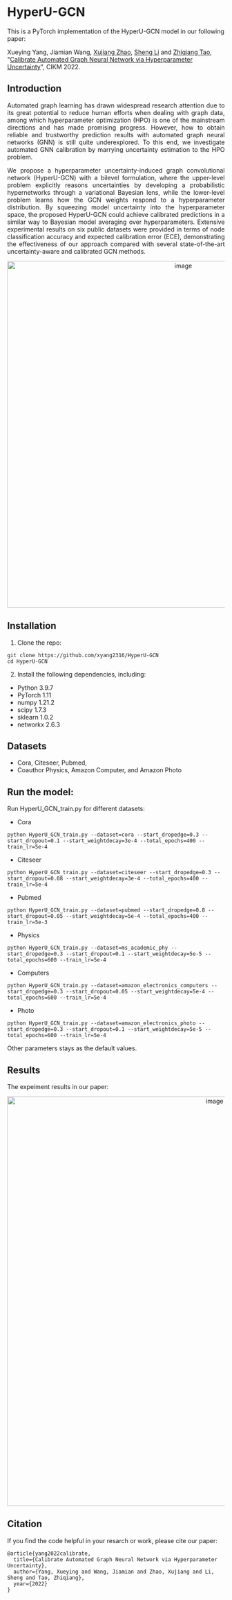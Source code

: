 # HyperU-GCN 
This is a PyTorch implementation of the HyperU-GCN model in our following paper:

Xueying Yang, Jiamian Wang, [Xujiang Zhao](https://zxj32.github.io/), [Sheng Li](http://sheng-li.org/) and [Zhiqiang Tao](https://ztao.cc/), "[Calibrate Automated Graph Neural Network via Hyperparameter Uncertainty](https://zxj32.github.io/data/CIKM_2022.pdf)", CIKM 2022.

## Introduction
<p align="justify">
Automated graph learning has drawn widespread research attention due to its great potential to reduce human efforts when dealing with graph data, among which hyperparameter optimization (HPO) is one of the mainstream directions and has made promising progress. However, how to obtain reliable and trustworthy prediction results with automated graph neural networks (GNN) is still quite underexplored. To this end, we investigate automated GNN calibration by marrying uncertainty estimation to the HPO problem. 
</p>
<p align="justify">
We propose a hyperparameter uncertainty-induced graph convolutional network (HyperU-GCN) with a bilevel formulation, where the upper-level problem explicitly reasons uncertainties by developing a probabilistic hypernetworks through a variational Bayesian lens, while the lower-level problem learns how the GCN weights respond to a hyperparameter distribution. By squeezing model uncertainty into the hyperparameter space, the proposed HyperU-GCN could achieve calibrated predictions in a similar way to Bayesian model averaging over hyperparameters. Extensive experimental results on six public datasets were provided in terms of node classification accuracy and expected calibration error (ECE), demonstrating the effectiveness of our approach compared with several state-of-the-art uncertainty-aware and calibrated GCN methods.
</p>

<p align="center">
 <img width="800" alt="image" src="https://user-images.githubusercontent.com/55004948/195007873-3fc18e33-7426-4594-a7d1-110b6b0d4d5c.png">
</p>

## Installation
1. Clone the repo:
```
git clone https://github.com/xyang2316/HyperU-GCN
cd HyperU-GCN
```
2. Install the following dependencies, including:
- Python 3.9.7
- PyTorch 1.11
- numpy 1.21.2
- scipy 1.7.3
- sklearn 1.0.2
- networkx 2.6.3

## Datasets
- Cora, Citeseer, Pubmed, 
- Coauthor Physics, Amazon Computer, and Amazon Photo

## Run the model:
Run HyperU_GCN_train.py for different datasets:
- Cora
```
python HyperU_GCN_train.py --dataset=cora --start_dropedge=0.3 --start_dropout=0.1 --start_weightdecay=3e-4 --total_epochs=400 --train_lr=5e-4
```
- Citeseer
```
python HyperU_GCN_train.py --dataset=citeseer --start_dropedge=0.3 --start_dropout=0.08 --start_weightdecay=3e-4 --total_epochs=400 --train_lr=5e-4
```
- Pubmed
```
python HyperU_GCN_train.py --dataset=pubmed --start_dropedge=0.8 --start_dropout=0.05 --start_weightdecay=5e-4 --total_epochs=400 --train_lr=5e-3
```
- Physics
```
python HyperU_GCN_train.py --dataset=ms_academic_phy --start_dropedge=0.3 --start_dropout=0.1 --start_weightdecay=5e-5 --total_epochs=600 --train_lr=5e-4
```
- Computers
```
python HyperU_GCN_train.py --dataset=amazon_electronics_computers --start_dropedge=0.3 --start_dropout=0.05 --start_weightdecay=5e-4 --total_epochs=600 --train_lr=5e-4
```
- Photo
```
python HyperU_GCN_train.py --dataset=amazon_electronics_photo --start_dropedge=0.3 --start_dropout=0.1 --start_weightdecay=5e-5 --total_epochs=600 --train_lr=5e-4
```
Other parameters stays as the default values.

## Results
The expeiment results in our paper:
<p align="center">
 <img width="945" alt="image" src="https://user-images.githubusercontent.com/55004948/195495959-b05d82ba-aaa6-40eb-8c21-0b0d8bab0425.png">
</p>

## Citation
If you find the code helpful in your resarch or work, please cite our paper: 
```
@article{yang2022calibrate,
  title={Calibrate Automated Graph Neural Network via Hyperparameter Uncertainty},
  author={Yang, Xueying and Wang, Jiamian and Zhao, Xujiang and Li, Sheng and Tao, Zhiqiang},
  year={2022}
}
```
